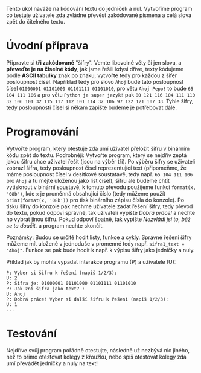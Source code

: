 Tento úkol naváže na kódování textu do jedniček a nul. Vytvoříme program co testuje uživatele zda zvládne převést zakódované písmena a celá slova zpět do čitelného textu. 

# Úvodní příprava
Připravte si **tři zakódované** "šifry". Vemte libovolné věty či jen slova, a **převeďte je na číselné kódy**, jak jsme řešili kdysi dříve, texty kódujeme podle **ASCII tabulky** znak po znaku, vytvořte tedy pro každou z šifer posloupnost čísel. Například tedy pro slovo `Ahoj` bude tato posloupnost čísel `01000001
01101000
01101111
01101010`, pro větu `Ahoj Pepo!` to bude `65 104 111 106` a pro větu `Python je super jazyk!` pak `80 121 116 104 111 110 32 106 101 32 115 117 112 101 114 32 106 97 122 121 107 33`. Tyhle šifry, tedy posloupnosti čísel si někam zapište budeme je potřebovat dále.

# Programování
Vytvořte program, který otestuje zda umí uživatel přeložit šifru v binárním kódu zpět do textu. Podrobněji: Vytvořte program, který se nejdřív zeptá jakou šifru chce uživatel řešit (jsou na výběr tři). Po výběru šifry se uživateli zobrazí šifra, tedy posloupnost čísel reprezentující text (připomeňme, že máme posloupnost čísel v desítkové soustatavě, tedy např. `65 104 111 106` pro `Ahoj` a tu mějte uloženou jako list čísel), šifru ale budeme chtít vytisknout v binární soustavě, k tomuto převodu použíjeme funkci `format(x, '08b')`, kde `x` je proměnná obsahující číslo (tedy můžeme použít `print(format(x, '08b'))` pro tisk binárního zápisu čísla do konzole). Po tisku šifry do konzole pak nechme uživatele zadat řešení šifry, tedy převod do textu, pokud odpoví správně, tak uživateli vypište *Dobrá práce!* a nechte ho vybrat jinou šifru. Pokud odpoví špatně, tak vypište *Nezvládl jsi to, běž se to doučit.* a program nechte skončit.

Poznámky: Budou se určitě hodit listy, funkce a cykly. Správné řešení šifry můžeme mít uložené v jednoduše v promenné tedy např. `sifra1_text = "Ahoj"`. Funkce se pak bude hodit k např. k výpisu šifry jako jedničky a nuly.

Příklad jak by mohla vypadat interakce programu (P) a uživatele (U): 
```
P: Vyber si šifru k řešení (napiš 1/2/3): 
U: 2
P: Šifra je: 01000001 01101000 01101111 01101010
P: Jak zní šifra jako text? :
U: Ahoj
P: Dobrá práce! Vyber si další šifru k řešení (napiš 1/2/3):
U: 1
...
```

# Testování
Nejdříve svůj program pořádně otestujte, následně už nezbývá nic jiného, než to přimo otestovat kolegy z křoužku, nebo spíš otestovat kolegy zda umí převádět jedničky a nuly na text!